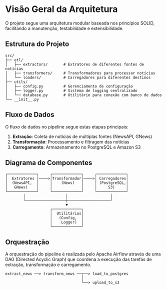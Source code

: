 # Visão Geral da Arquitetura

O projeto segue uma arquitetura modular baseada nos princípios SOLID, facilitando a manutenção, testabilidade e extensibilidade.

## Estrutura do Projeto

```
src/
├── etl/
│   ├── extractors/       # Extratores de diferentes fontes de notícias
│   ├── transformers/     # Transformadores para processar notícias
│   └── loaders/          # Carregadores para diferentes destinos
├── utils/
│   ├── config.py         # Gerenciamento de configuração
│   ├── logger.py         # Sistema de logging centralizado
│   └── database.py       # Utilitário para conexão com banco de dados
└── __init__.py
```

## Fluxo de Dados

O fluxo de dados no pipeline segue estas etapas principais:

1. **Extração**: Coleta de notícias de múltiplas fontes (NewsAPI, GNews)
2. **Transformação**: Processamento e filtragem das notícias 
3. **Carregamento**: Armazenamento no PostgreSQL e Amazon S3

## Diagrama de Componentes

```
┌─────────────┐     ┌─────────────┐     ┌─────────────┐
│  Extratores │────>│Transformador│────>│ Carregadores│
│  (NewsAPI,  │     │    (News)   │     │ (PostgreSQL,│
│   GNews)    │     │             │     │     S3)     │
└─────────────┘     └─────────────┘     └─────────────┘
        │                  │                   │
        └──────────────────┼───────────────────┘
                           ▼
                    ┌─────────────┐
                    │  Utilitários│
                    │   (Config,  │
                    │    Logger)  │
                    └─────────────┘
```

## Orquestração

A orquestração do pipeline é realizada pelo Apache Airflow através de uma DAG (Directed Acyclic Graph) que coordena a execução das tarefas de extração, transformação e carregamento.

```
extract_news ──> transform_news ──┬──> load_to_postgres
                                  │
                                  └──> upload_to_s3
``` 